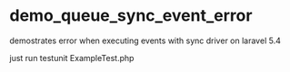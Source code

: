 # demo_queue_sync_event_error
demostrates error when executing events with sync driver on laravel 5.4


just run testunit ExampleTest.php


